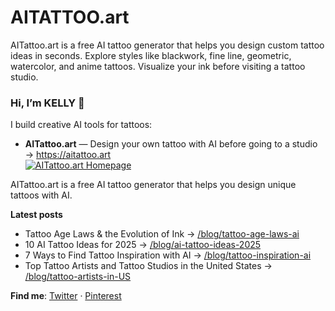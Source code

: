# AITATTOO.art
AITattoo.art is a free AI tattoo generator that helps you design custom tattoo ideas in seconds. Explore styles like blackwork, fine line, geometric, watercolor, and anime tattoos. Visualize your ink before visiting a tattoo studio.
### Hi, I’m KELLY 👋

I build creative AI tools for tattoos:

- **AITattoo.art** — Design your own tattoo with AI before going to a studio → https://aitattoo.art  
[![AITattoo.art Homepage](https://raw.githubusercontent.com/AItool-kellytt/AITATTOO.art/646c5239e234a929b3d1d8f13b1c30c651fe07a4/homepage.png)](https://aitattoo.art)

AITattoo.art is a free AI tattoo generator that helps you design unique tattoos with AI.

**Latest posts**
- Tattoo Age Laws & the Evolution of Ink → [/blog/tattoo-age-laws-ai](https://aitattoo.art/blog/tattoo-age-laws-and-the-evolution-of-ink-from-ancient-traditions-to-ai-tattoo-creation)
- 10 AI Tattoo Ideas for 2025 → [/blog/ai-tattoo-ideas-2025](https://aitattoo.art/blog/tattoo-art-styles-and-trends-in-2025)
- 7 Ways to Find Tattoo Inspiration with AI → [/blog/tattoo-inspiration-ai](https://aitattoo.art/blog/7-best-ways-to-find-tattoo-inspiration--and-create-your-own-design-with-ai)
- Top Tattoo Artists and Tattoo Studios in the United States → [/blog/tattoo-artists-in-US](https://aitattoo.art/blog/top-tattoo-artists-and-tattoo-studios-in-the-united-states)

**Find me**: [Twitter](https://x.com/AITattooArt) · [Pinterest](https://pin.it/6NdatdNmR)
